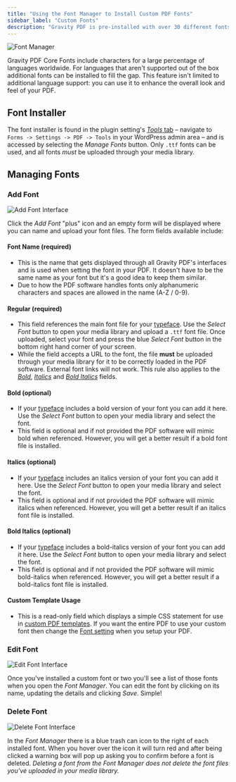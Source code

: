 ```yaml
---
title: "Using the Font Manager to Install Custom PDF Fonts"
sidebar_label: "Custom Fonts"
description: "Gravity PDF is pre-installed with over 30 different fonts which support a lot of languages worldwide. For those not supported you can use our Font Manager."
---
```


![Font Manager](https://resources.gravitypdf.com/uploads/2015/10/font-manager.png) 

Gravity PDF Core Fonts include characters for a large percentage of languages worldwide. For languages that aren't supported out of the box additional fonts can be installed to fill the gap. This feature isn't limited to additional language support: you can use it to enhance the overall look and feel of your PDF.


## Font Installer 

The font installer is found in the plugin setting's [*Tools* tab](user-global-settings.md#tools) – navigate to `Forms -> Settings -> PDF -> Tools` in your WordPress admin area – and is accessed by selecting the *Manage Fonts* button. Only `.ttf` fonts can be used, and all fonts *must* be uploaded through your media library. 

## Managing Fonts

### Add Font 

![Add Font Interface](https://resources.gravitypdf.com/uploads/2015/10/add-font.png) 

Click the *Add Font* "plus" icon and an empty form will be displayed where you can name and upload your font files. The form fields available include:

#### Font Name (required) 
* This is the name that gets displayed through all Gravity PDF's interfaces and is used when setting the font in your PDF. It doesn't have to be the same name as your font but it's a good idea to keep them similar.
* Due to how the PDF software handles fonts only alphanumeric characters and spaces are allowed in the name (A-Z / 0-9).

#### Regular (required) 
* This field references the main font file for your [typeface](https://en.wikipedia.org/wiki/Typeface). Use the *Select Font* button to open your media library and upload a `.ttf` font file. Once uploaded, select your font and press the blue *Select Font* button in the bottom right hand corner of your screen.
* While the field accepts a URL to the font, the file **must** be uploaded through your media library for it to be correctly loaded in the PDF software. External font links will not work. This rule also applies to the [*Bold*](#bold), [*Italics*](#italics) and [*Bold Italics*](#bold-italics) fields.

#### Bold (optional) 
* If your [typeface](https://en.wikipedia.org/wiki/Typeface) includes a bold version of your font you can add it here. Use the *Select Font* button to open your media library and select the font.
* This field is optional and if not provided the PDF software will mimic bold when referenced. However, you will get a better result if a bold font file is installed.

#### Italics (optional) 
* If your [typeface](https://en.wikipedia.org/wiki/Typeface) includes an italics version of your font you can add it here. Use the *Select Font* button to open your media library and select the font.
* This field is optional and if not provided the PDF software will mimic italics when referenced. However, you will get a better result if an italics font file is installed.

#### Bold Italics (optional) 
* If your [typeface](https://en.wikipedia.org/wiki/Typeface) includes a bold-italics version of your font you can add it here. Use the *Select Font* button to open your media library and select the font.
* This field is optional and if not provided the PDF software will mimic bold-italics when referenced. However, you will get a better result if a bold-italics font file is installed.

#### Custom Template Usage
* This is a read-only field which displays a simple CSS statement for use in [custom PDF templates](developer-start-customising.md). If you want the entire PDF to use your custom font then change the [Font setting](user-setup-pdf.md#font) when you setup your PDF.

### Edit Font 

![Edit Font Interface](https://resources.gravitypdf.com/uploads/2015/10/edit-font.png) 

Once you've installed a custom font or two you'll see a list of those fonts when you open the *Font Manager*. You can edit the font by clicking on its name, updating the details and clicking *Save*. Simple!

### Delete Font 

![Delete Font Interface](https://resources.gravitypdf.com/uploads/2015/10/delete-font.png) 

In the *Font Manager* there is a blue trash can icon to the right of each installed font. When you hover over the icon it will turn red and after being clicked a warning box will pop up asking you to confirm before a font is deleted. *Deleting a font from the Font Manager does not delete the font files you've uploaded in your media library.*
